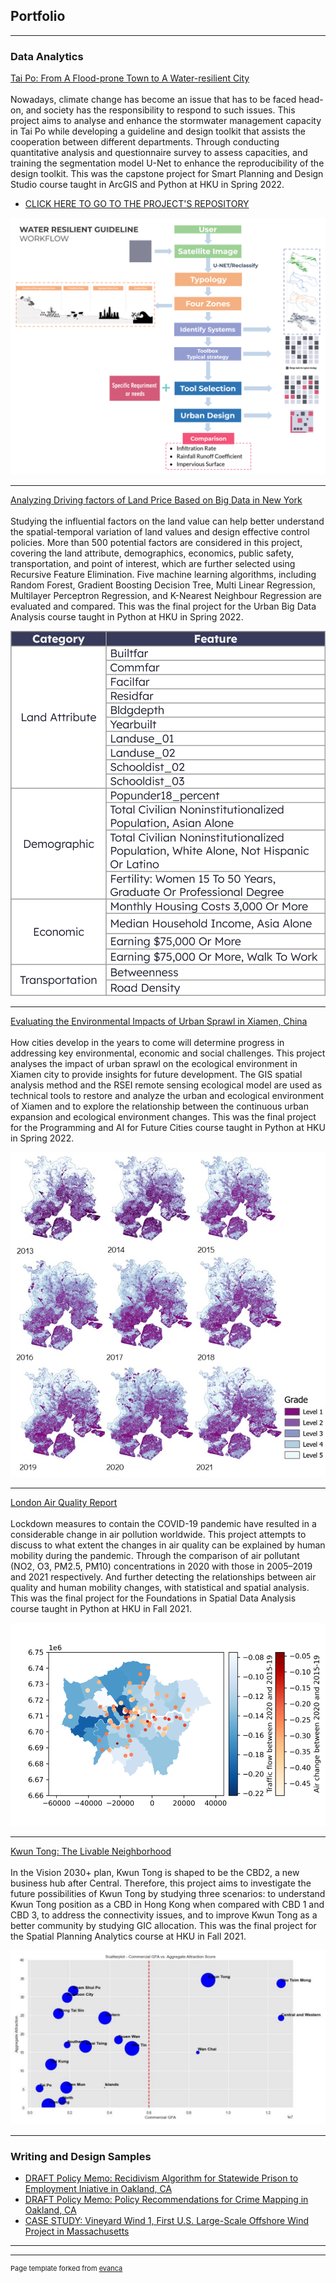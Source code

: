 ## Portfolio

---

### Data Analytics

[Tai Po: From A Flood-prone Town to A Water-resilient City](https://issuu.com/s7_h/docs/6402_final_recommended_report_s)
<br><br>
Nowadays, climate change has become an issue that has to be faced head-on, and society has the responsibility to respond to such issues. This project aims to analyse and enhance the stormwater management capacity in Tai Po while developing a guideline and design toolkit that assists the cooperation between different departments. Through conducting quantitative analysis and questionnaire survey to assess capacities, and training the segmentation model U-Net to enhance the reproducibility of the design toolkit. This was the capstone project for Smart Planning and Design Studio course taught in ArcGIS and Python at HKU in Spring 2022.

- [CLICK HERE TO GO TO THE PROJECT'S REPOSITORY](https://github.com/S7HUANG/URBA6402_Unet)

<img src="images/WaterResilienceGuideline.png"/>

---
[Analyzing Driving factors of Land Price Based on Big Data in New York](https://raw.githubusercontent.com/S7HUANG/s7huang.github.io/main/pdf/6002_FinalReport.pdf)
<br><br>
Studying the influential factors on the land value can help better understand the spatial-temporal variation of land values and design effective control policies. More than 500 potential factors are considered in this project, covering the land attribute, demographics, economics, public safety, transportation, and point of interest, which are further selected using Recursive Feature Elimination. Five machine learning algorithms, including Random Forest, Gradient Boosting Decision Tree, Multi Linear Regression, Multilayer Perceptron Regression, and K-Nearest Neighbour Regression are evaluated and compared. This was the final project for the Urban Big Data Analysis course taught in Python at HKU in Spring 2022.

<img src="images/LandPrice.png"/>

---
[Evaluating the Environmental Impacts of Urban Sprawl in Xiamen, China](https://raw.githubusercontent.com/S7HUANG/s7huang.github.io/main/pdf/6003_FinalReport.pdf)
<br><br>
How cities develop in the years to come will determine progress in addressing key environmental, economic and social challenges. This project analyses the impact of urban sprawl on the ecological environment in Xiamen city to provide insights for future development. The GIS spatial analysis method and the RSEI remote sensing ecological model are used as technical tools to restore and analyze the urban and ecological environment of Xiamen and to explore the relationship between the continuous urban expansion and ecological environment changes. This was the final project for the Programming and AI for Future Cities course taught in Python at HKU in Spring 2022.

<img src="images/UrbanSprawl.jpg"/>

---
[London Air Quality Report](https://raw.githubusercontent.com/S7HUANG/s7huang.github.io/main/pdf/6001_FinalReport.pdf)
<br><br>
Lockdown measures to contain the COVID-19 pandemic have resulted in a considerable change in air pollution worldwide. This project attempts to discuss to what extent the changes in air quality can be explained by human mobility during the pandemic. Through the comparison of air pollutant (NO2, O3, PM2.5, PM10) concentrations in 2020 with those in 2005–2019 and 2021 respectively. And further detecting the relationships between air quality and human mobility changes, with statistical and spatial analysis. This was the final project for the Foundations in Spatial Data Analysis course taught in Python at HKU in Fall 2021.

<img src="images/relationshipNO2.png"/>

---
[Kwun Tong: The Livable Neighborhood](https://raw.githubusercontent.com/S7HUANG/s7huang.github.io/main/pdf/6008_FinalReport.pdf)
<br><br>
In the Vision 2030+ plan, Kwun Tong is shaped to be the CBD2, a new business hub after Central. Therefore, this project aims to investigate the future possibilities of Kwun Tong by studying three scenarios: to understand Kwun Tong position as a CBD in Hong Kong when compared with CBD 1 and CBD 3, to address the connectivity issues, and to improve Kwun Tong as a better community by studying GIC allocation. This was the final project for the Spatial Planning Analytics course at HKU in Fall 2021.

<img src="images/KwunTong.png"/>


---


### Writing and Design Samples

- [DRAFT Policy Memo: Recidivism Algorithm for Statewide Prison to Employment Iniative in Oakland, CA](/pdf/MUSA508_HW5_KristinChang.pdf)
- [DRAFT Policy Memo: Policy Recommendations for Crime Mapping in Oakland, CA](/pdf/CPLN520_FinalProject_KristinChang.pdf)
- [CASE STUDY: Vineyard Wind 1, First U.S. Large-Scale Offshore Wind Project in Massachusetts](/pdf/CCTermPaper1.pdf)

---




---
<p style="font-size:11px">Page template forked from <a href="https://github.com/evanca/quick-portfolio">evanca</a></p>
<!-- Remove above link if you don't want to attibute -->

